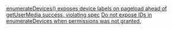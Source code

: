 [enumerateDevices() exposes device labels on pageload ahead of getUserMedia success, violating spec](https://bugs.chromium.org/p/chromium/issues/detail?id=1101860)
[Do not expose IDs in enumerateDevices when permissions was not granted.](https://bugs.chromium.org/p/chromium/issues/detail?id=1019176)
